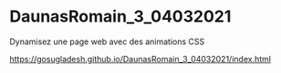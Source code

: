 # DaunasRomain_3_04032021
Dynamisez une page web avec des animations CSS

https://gosugladesh.github.io/DaunasRomain_3_04032021/index.html
